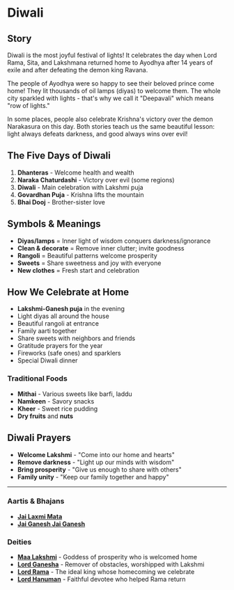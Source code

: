 # Diwali

## Story

Diwali is the most joyful festival of lights! It celebrates the day when Lord Rama, Sita, and Lakshmana returned home to Ayodhya after 14 years of exile and after defeating the demon king Ravana.

The people of Ayodhya were so happy to see their beloved prince come home! They lit thousands of oil lamps (diyas) to welcome them. The whole city sparkled with lights - that's why we call it "Deepavali" which means "row of lights."

In some places, people also celebrate Krishna's victory over the demon Narakasura on this day. Both stories teach us the same beautiful lesson: light always defeats darkness, and good always wins over evil!

## The Five Days of Diwali

1. **Dhanteras** - Welcome health and wealth
2. **Naraka Chaturdashi** - Victory over evil (some regions)
3. **Diwali** - Main celebration with Lakshmi puja
4. **Govardhan Puja** - Krishna lifts the mountain
5. **Bhai Dooj** - Brother-sister love

## Symbols & Meanings

- **Diyas/lamps** = Inner light of wisdom conquers darkness/ignorance
- **Clean & decorate** = Remove inner clutter; invite goodness
- **Rangoli** = Beautiful patterns welcome prosperity
- **Sweets** = Share sweetness and joy with everyone
- **New clothes** = Fresh start and celebration

## How We Celebrate at Home

- **Lakshmi-Ganesh puja** in the evening
- Light diyas all around the house
- Beautiful rangoli at entrance
- Family aarti together
- Share sweets with neighbors and friends
- Gratitude prayers for the year
- Fireworks (safe ones) and sparklers
- Special Diwali dinner

### Traditional Foods
- **Mithai** - Various sweets like barfi, laddu
- **Namkeen** - Savory snacks
- **Kheer** - Sweet rice pudding
- **Dry fruits** and **nuts**

## Diwali Prayers

- **Welcome Lakshmi** - "Come into our home and hearts"
- **Remove darkness** - "Light up our minds with wisdom"
- **Bring prosperity** - "Give us enough to share with others"
- **Family unity** - "Keep our family together and happy"

---

### Aartis & Bhajans

- **[Jai Laxmi Mata](../section2-aartis-bhajans/05-jai-laxmi-mata.md)**
- **[Jai Ganesh Jai Ganesh](../section2-aartis-bhajans/04-jai-ganesh.md)**

### Deities

- **[Maa Lakshmi](../section3-deities/07-maa-lakshmi.md)** - Goddess of prosperity who is welcomed home
- **[Lord Ganesha](../section3-deities/03-lord-ganesha.md)** - Remover of obstacles, worshipped with Lakshmi
- **[Lord Rama](../section3-deities/02-lord-rama.md)** - The ideal king whose homecoming we celebrate
- **[Lord Hanuman](../section3-deities/05-lord-hanuman.md)** - Faithful devotee who helped Rama return